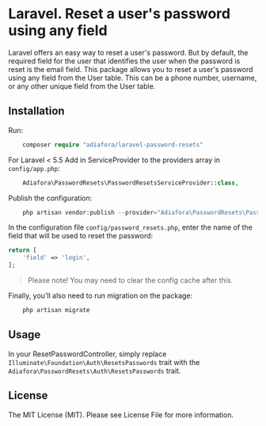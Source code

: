 Laravel. Reset a user's password using any field
=====================

Laravel offers an easy way to reset a user's password. But by default, the required field for the user that identifies the user when the password is reset is the email field. This package allows you to reset a user's password using any field from the User table. This can be a phone number, username, or any other unique field from the User table.

Installation
-----------------------------------

Run:

```php
    composer require "adiafora/laravel-password-resets"
```
For Laravel < 5.5 Add in ServiceProvider to the providers array in `config/app.php`:
```php
    Adiafora\PasswordResets\PasswordResetsServiceProvider::class,
```

Publish the configuration:

```php
    php artisan vendor:publish --provider="Adiafora\PasswordResets\PasswordResetsServiceProvider"
```

In the configuration file `config/password_resets.php`, enter the name of the field that will be used to reset the password:

```php
return [
    'field' => 'login',
];
```


> Please note! You may need to clear the config cache after this.


Finally, you'll also need to run migration on the package:

```php
    php artisan migrate
````

Usage
-----------------------------------

In your ResetPasswordController, simply replace  `Illuminate\Foundation\Auth\ResetsPasswords` trait with the `Adiafora\PasswordResets\Auth\ResetsPasswords` trait.

License
-----------------------------------

The MIT License (MIT). Please see License File for more information.